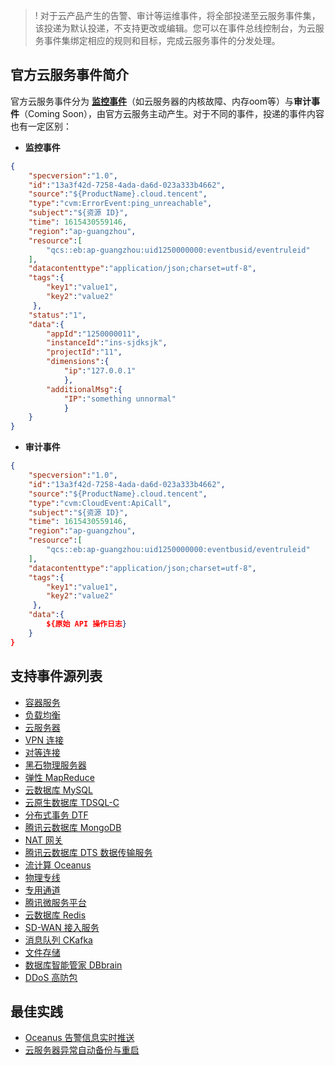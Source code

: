 >!
对于云产品产生的告警、审计等运维事件，将全部投递至云服务事件集，该投递为默认投递，不支持更改或编辑。您可以在事件总线控制台，为云服务事件集绑定相应的规则和目标，完成云服务事件的分发处理。

## 官方云服务事件简介
官方云服务事件分为 [**监控事件**]()（如云服务器的内核故障、内存oom等）与**审计事件**（Coming Soon），由官方云服务主动产生。对于不同的事件，投递的事件内容也有一定区别：
- **监控事件**
```json
{
    "specversion":"1.0",
    "id":"13a3f42d-7258-4ada-da6d-023a333b4662",
    "source":"${ProductName}.cloud.tencent",
    "type":"cvm:ErrorEvent:ping_unreachable",
    "subject":"${资源 ID}",
    "time": 1615430559146,
    "region":"ap-guangzhou",
    "resource":[
        "qcs::eb:ap-guangzhou:uid1250000000:eventbusid/eventruleid"
    ],
    "datacontenttype":"application/json;charset=utf-8",
    "tags":{
        "key1":"value1",
        "key2":"value2"
     },
    "status":"1",
    "data":{
        "appId":"1250000011",
        "instanceId":"ins-sjdksjk",
        "projectId":"11",
        "dimensions":{
            "ip":"127.0.0.1"
            },
        "additionalMsg":{
            "IP":"something unnormal"
            }
    }
}
```

- **审计事件**
```json
{
    "specversion":"1.0",
    "id":"13a3f42d-7258-4ada-da6d-023a333b4662",
    "source":"${ProductName}.cloud.tencent",
    "type":"cvm:CloudEvent:ApiCall",
    "subject":"${资源 ID}",
    "time": 1615430559146,
    "region":"ap-guangzhou",
    "resource":[
        "qcs::eb:ap-guangzhou:uid1250000000:eventbusid/eventruleid"
    ],
    "datacontenttype":"application/json;charset=utf-8",
    "tags":{
        "key1":"value1",
        "key2":"value2"
     },
    "data":{
        ${原始 API 操作日志}
    }
}
```

## 支持事件源列表
- [容器服务](https://cloud.tencent.com/document/product/457)
- [负载均衡](https://cloud.tencent.com/document/product/214)
- [云服务器](https://cloud.tencent.com/document/product/213)
- [VPN 连接](https://cloud.tencent.com/document/product/554)
- [对等连接](https://cloud.tencent.com/document/product/553)
- [黑石物理服务器](https://cloud.tencent.com/document/product/386)
- [弹性 MapReduce](https://cloud.tencent.com/document/product/589)
- [云数据库 MySQL](https://cloud.tencent.com/document/product/236)
- [云原生数据库 TDSQL-C](https://cloud.tencent.com/document/product/1003)
- [分布式事务 DTF](https://cloud.tencent.com/product/dtf)
- [腾讯云数据库 MongoDB](https://cloud.tencent.com/document/product/240)
- [NAT 网关](https://cloud.tencent.com/document/product/552)
- [腾讯云数据库 DTS 数据传输服务](https://cloud.tencent.com/document/product/571)
- [流计算 Oceanus](https://cloud.tencent.com/document/product/849)
- [物理专线](https://cloud.tencent.com/document/product/216/48584)
- [专用通道](https://cloud.tencent.com/document/product/216/19249)
- [腾讯微服务平台](https://cloud.tencent.com/document/product/649)
- [云数据库 Redis](https://cloud.tencent.com/document/product/239)
- [SD-WAN 接入服务](https://cloud.tencent.com/document/product/1277)
- [消息队列 CKafka](https://cloud.tencent.com/document/product/597)
- [文件存储](https://cloud.tencent.com/document/product/582)
- [数据库智能管家 DBbrain](https://cloud.tencent.com/document/product/1130)
- [DDoS 高防包](https://cloud.tencent.com/document/product/1021)

## 最佳实践
- [Oceanus 告警信息实时推送](https://cloud.tencent.com/document/product/1359/68137)
- [云服务器异常自动备份与重启](https://cloud.tencent.com/document/product/1359/68139)
